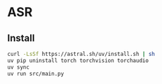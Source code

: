 # ASR

## Install
```bash
curl -LsSf https://astral.sh/uv/install.sh | sh
uv pip uninstall torch torchvision torchaudio
uv sync
uv run src/main.py
```
